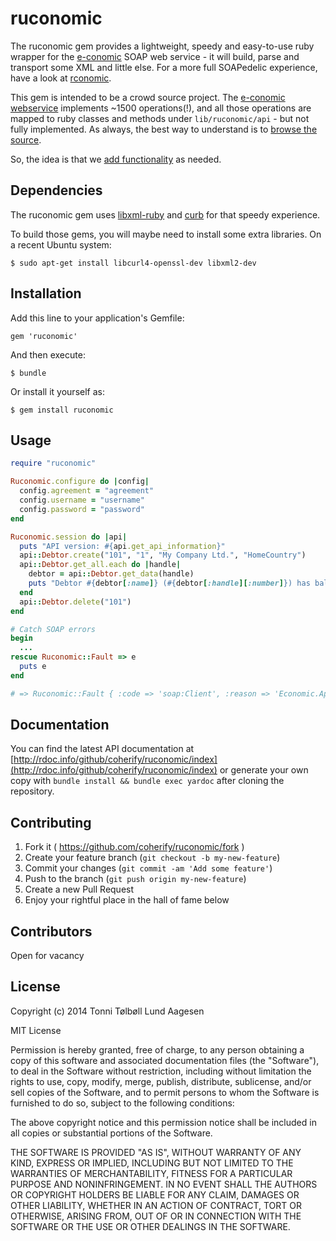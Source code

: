 # ruconomic

The ruconomic gem provides a lightweight, speedy and easy-to-use ruby wrapper for the [e-conomic](http://www.e-conomic.com) SOAP web service - it will build, parse and transport some XML and little else. For a more full SOAPedelic experience, have a look at [rconomic](https://github.com/lokalebasen/rconomic). 

This gem is intended to be a crowd source project. The [e-conomic webservice](https://api.e-conomic.com/secure/api1/EconomicWebService.asmx) implements ~1500 operations(!), and all those operations are mapped to ruby classes and methods under ```lib/ruconomic/api``` - but not fully implemented. As always, the best way to understand is to [browse the source](https://github.com/coherify/ruconomic/tree/master/lib/ruconomic/api).

So, the idea is that we [add functionality](https://github.com/coherify/ruconomic#contributing) as needed.

## Dependencies

The ruconomic gem uses [libxml-ruby](https://github.com/xml4r/libxml-ruby) and [curb](https://github.com/taf2/curb) for that speedy experience.

To build those gems, you will maybe need to install some extra libraries. On a recent Ubuntu system:

```
$ sudo apt-get install libcurl4-openssl-dev libxml2-dev
```

## Installation

Add this line to your application's Gemfile:

    gem 'ruconomic'

And then execute:

    $ bundle

Or install it yourself as:

    $ gem install ruconomic

## Usage

```ruby
require "ruconomic"

Ruconomic.configure do |config|
  config.agreement = "agreement"
  config.username = "username"
  config.password = "password"
end

Ruconomic.session do |api|
  puts "API version: #{api.get_api_information}"
  api::Debtor.create("101", "1", "My Company Ltd.", "HomeCountry")
  api::Debtor.get_all.each do |handle|
    debtor = api::Debtor.get_data(handle)
    puts "Debtor #{debtor[:name]} (#{debtor[:handle][:number]}) has balance: #{debtor[:balance]}"
  end
  api::Debtor.delete("101")
end

# Catch SOAP errors
begin
  ...
rescue Ruconomic::Fault => e
  puts e
end

# => Ruconomic::Fault { :code => 'soap:Client', :reason => 'Economic.Api.Exceptions.IntegrityException(E06000): The debtor does not exist. (id=<id>)', :details => '' }
```

## Documentation

You can find the latest API documentation at [http://rdoc.info/github/coherify/ruconomic/index](http://rdoc.info/github/coherify/ruconomic/index) or generate your own copy with ```bundle install && bundle exec yardoc``` after cloning the repository.

## Contributing

1. Fork it ( https://github.com/coherify/ruconomic/fork )
2. Create your feature branch (`git checkout -b my-new-feature`)
3. Commit your changes (`git commit -am 'Add some feature'`)
4. Push to the branch (`git push origin my-new-feature`)
5. Create a new Pull Request
6. Enjoy your rightful place in the hall of fame below

## Contributors

Open for vacancy

## License

Copyright (c) 2014 Tonni Tølbøll Lund Aagesen

MIT License

Permission is hereby granted, free of charge, to any person obtaining
a copy of this software and associated documentation files (the
"Software"), to deal in the Software without restriction, including
without limitation the rights to use, copy, modify, merge, publish,
distribute, sublicense, and/or sell copies of the Software, and to
permit persons to whom the Software is furnished to do so, subject to
the following conditions:

The above copyright notice and this permission notice shall be
included in all copies or substantial portions of the Software.

THE SOFTWARE IS PROVIDED "AS IS", WITHOUT WARRANTY OF ANY KIND,
EXPRESS OR IMPLIED, INCLUDING BUT NOT LIMITED TO THE WARRANTIES OF
MERCHANTABILITY, FITNESS FOR A PARTICULAR PURPOSE AND
NONINFRINGEMENT. IN NO EVENT SHALL THE AUTHORS OR COPYRIGHT HOLDERS BE
LIABLE FOR ANY CLAIM, DAMAGES OR OTHER LIABILITY, WHETHER IN AN ACTION
OF CONTRACT, TORT OR OTHERWISE, ARISING FROM, OUT OF OR IN CONNECTION
WITH THE SOFTWARE OR THE USE OR OTHER DEALINGS IN THE SOFTWARE.
